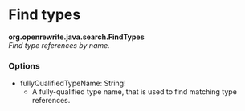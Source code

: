 # Find types

**org.openrewrite.java.search.FindTypes**  
_Find type references by name._

### Options

* fullyQualifiedTypeName: String!
	* A fully-qualified type name, that is used to find matching type references.


